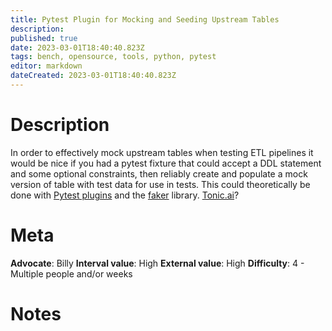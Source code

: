 ```yaml
---
title: Pytest Plugin for Mocking and Seeding Upstream Tables
description: 
published: true
date: 2023-03-01T18:40:40.823Z
tags: bench, opensource, tools, python, pytest
editor: markdown
dateCreated: 2023-03-01T18:40:40.823Z
---
```


# Description
In order to effectively mock upstream tables when testing ETL pipelines it would be nice if you had a pytest fixture that could accept a DDL statement and some optional constraints, then reliably create and populate a mock version of table with test data for use in tests. This could theoretically be done with [Pytest plugins](https://docs.pytest.org/en/7.1.x/how-to/writing_plugins.html) and the [faker](https://semaphoreci.com/community/tutorials/generating-fake-data-for-python-unit-tests-with-faker) library. [Tonic.ai](http://tonic.ai/?)?

# Meta
**Advocate**: Billy
**Interval value**: High
**External value**: High
**Difficulty**: 4 - Multiple people and/or weeks

# Notes
